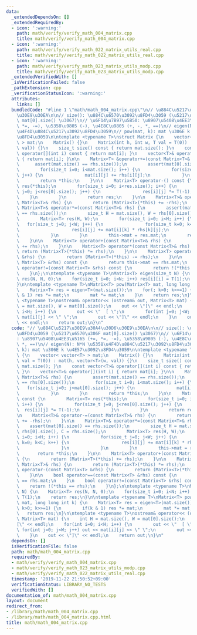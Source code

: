 ```yaml
---
data:
  _extendedDependsOn: []
  _extendedRequiredBy:
  - icon: ':warning:'
    path: math/verify/verify_math_004_matrix.cpp
    title: math/verify/verify_math_004_matrix.cpp
  - icon: ':warning:'
    path: math/verify/verify_math_022_matrix_utils_real.cpp
    title: math/verify/verify_math_022_matrix_utils_real.cpp
  - icon: ':warning:'
    path: math/verify/verify_math_023_matrix_utils_modp.cpp
    title: math/verify/verify_math_023_matrix_utils_modp.cpp
  _extendedVerifiedWith: []
  _isVerificationFailed: false
  _pathExtension: cpp
  _verificationStatusIcon: ':warning:'
  attributes:
    links: []
  bundledCode: "#line 1 \"math/math_004_matrix.cpp\"\n// \u884C\u5217\u30E9\u30A4\u30D6\
    \u30E9\u30EA\n\n// size(): \u884C\u6570\u3092\u8FD4\u3059 (\u5217\u6570\u306F\
    \ mat[0].size() \u3067)\n// \u6F14\u7B97\u5B50: \u8907\u5408\u4EE3\u5165 (+=,\
    \ *=, -=), \u5358\u9805 (-), \u4E8C\u9805 (+, -, *, ==)\n// eigen(N): N*N \u5358\
    \u4F4D\u884C\u5217\u3092\u8FD4\u3059\n// pow(mat, k): mat \u306E k \u4E57\u3092\
    \u8FD4\u3059\n\ntemplate <typename T>\nstruct Matrix {\n    vector< vector<T>\
    \ > mat;\n    Matrix() {}\n    Matrix(int h, int w, T val = T(0)) : mat(h, vector<T>(w,\
    \ val)) {}\n    size_t size() const { return mat.size(); }\n    const vector<T>&\
    \ operator[](int i) const { return mat[i]; }\n    vector<T>& operator[](int i)\
    \ { return mat[i]; }\n\n    Matrix<T> &operator+=(const Matrix<T>& rhs) {\n  \
    \      assert(mat.size() == rhs.size());\n        assert(mat[0].size() == rhs[0].size());\n\
    \        for(size_t i=0; i<mat.size(); i++) {\n            for(size_t j=0; j<mat[0].size();\
    \ j++) {\n                mat[i][j] += rhs[i][j];\n            }\n        }\n\
    \        return *this;\n    }\n\n    Matrix<T> operator-() const {\n        Matrix<T>\
    \ res(*this);\n        for(size_t i=0; i<res.size(); i++) {\n            for(size_t\
    \ j=0; j<res[0].size(); j++) {\n                res[i][j] *= T(-1);\n        \
    \    }\n        }\n        return res;\n    }\n\n    Matrix<T>& operator-=(const\
    \ Matrix<T>& rhs) {\n        return (Matrix<T>(*this) += -rhs);\n    }\n\n   \
    \ Matrix<T>& operator*=(const Matrix<T>& rhs) {\n        assert(mat[0].size()\
    \ == rhs.size());\n        size_t H = mat.size(), W = rhs[0].size(), C = rhs.size();\n\
    \        Matrix<T> res(H, W);\n        for(size_t i=0; i<H; i++) {\n         \
    \   for(size_t j=0; j<W; j++) {\n                for(size_t k=0; k<C; k++) {\n\
    \                    res[i][j] += mat[i][k] * rhs[k][j];\n                }\n\
    \            }\n        }\n        this->mat = res.mat;\n        return *this;\n\
    \    }\n\n    Matrix<T> operator+(const Matrix<T>& rhs) {\n        return (Matrix<T>(*this)\
    \ += rhs);\n    }\n\n    Matrix<T> operator*(const Matrix<T>& rhs) {\n       \
    \ return (Matrix<T>(*this) *= rhs);\n    }\n\n    Matrix<T> operator-(const Matrix<T>\
    \ &rhs) {\n        return (Matrix<T>(*this) -= rhs);\n    }\n\n    bool operator==(const\
    \ Matrix<T> &rhs) const {\n        return this->mat == rhs.mat;\n    }\n    bool\
    \ operator!=(const Matrix<T> &rhs) const {\n        return !(*this == rhs);\n\
    \    }\n};\n\ntemplate <typename T>\nMatrix<T> eigen(size_t N) {\n    Matrix<T>\
    \ res(N, N, 0);\n    for(size_t i=0; i<N; i++) res[i][i] = T(1);\n    return res;\n\
    }\n\ntemplate <typename T>\nMatrix<T> pow(Matrix<T> mat, long long int k) {\n\
    \    Matrix<T> res = eigen<T>(mat.size());\n    for(; k>0; k>>=1) {\n        if(k\
    \ & 1) res *= mat;\n        mat *= mat;\n    }\n    return res;\n}\n\ntemplate\
    \ <typename T>\nostream& operator<< (ostream& out, Matrix<T> mat) {\n    int H\
    \ = mat.size(), W = mat[0].size();\n    out << \"[\" << endl;\n    for(int i=0;\
    \ i<H; i++) {\n        out << \"  [ \";\n        for(int j=0; j<W; j++) out <<\
    \ mat[i][j] << \" \";\n        out << \"]\" << endl;\n    }\n    out << \"]\"\
    \ << endl;\n    return out;\n}\n"
  code: "// \u884C\u5217\u30E9\u30A4\u30D6\u30E9\u30EA\n\n// size(): \u884C\u6570\u3092\
    \u8FD4\u3059 (\u5217\u6570\u306F mat[0].size() \u3067)\n// \u6F14\u7B97\u5B50\
    : \u8907\u5408\u4EE3\u5165 (+=, *=, -=), \u5358\u9805 (-), \u4E8C\u9805 (+, -,\
    \ *, ==)\n// eigen(N): N*N \u5358\u4F4D\u884C\u5217\u3092\u8FD4\u3059\n// pow(mat,\
    \ k): mat \u306E k \u4E57\u3092\u8FD4\u3059\n\ntemplate <typename T>\nstruct Matrix\
    \ {\n    vector< vector<T> > mat;\n    Matrix() {}\n    Matrix(int h, int w, T\
    \ val = T(0)) : mat(h, vector<T>(w, val)) {}\n    size_t size() const { return\
    \ mat.size(); }\n    const vector<T>& operator[](int i) const { return mat[i];\
    \ }\n    vector<T>& operator[](int i) { return mat[i]; }\n\n    Matrix<T> &operator+=(const\
    \ Matrix<T>& rhs) {\n        assert(mat.size() == rhs.size());\n        assert(mat[0].size()\
    \ == rhs[0].size());\n        for(size_t i=0; i<mat.size(); i++) {\n         \
    \   for(size_t j=0; j<mat[0].size(); j++) {\n                mat[i][j] += rhs[i][j];\n\
    \            }\n        }\n        return *this;\n    }\n\n    Matrix<T> operator-()\
    \ const {\n        Matrix<T> res(*this);\n        for(size_t i=0; i<res.size();\
    \ i++) {\n            for(size_t j=0; j<res[0].size(); j++) {\n              \
    \  res[i][j] *= T(-1);\n            }\n        }\n        return res;\n    }\n\
    \n    Matrix<T>& operator-=(const Matrix<T>& rhs) {\n        return (Matrix<T>(*this)\
    \ += -rhs);\n    }\n\n    Matrix<T>& operator*=(const Matrix<T>& rhs) {\n    \
    \    assert(mat[0].size() == rhs.size());\n        size_t H = mat.size(), W =\
    \ rhs[0].size(), C = rhs.size();\n        Matrix<T> res(H, W);\n        for(size_t\
    \ i=0; i<H; i++) {\n            for(size_t j=0; j<W; j++) {\n                for(size_t\
    \ k=0; k<C; k++) {\n                    res[i][j] += mat[i][k] * rhs[k][j];\n\
    \                }\n            }\n        }\n        this->mat = res.mat;\n \
    \       return *this;\n    }\n\n    Matrix<T> operator+(const Matrix<T>& rhs)\
    \ {\n        return (Matrix<T>(*this) += rhs);\n    }\n\n    Matrix<T> operator*(const\
    \ Matrix<T>& rhs) {\n        return (Matrix<T>(*this) *= rhs);\n    }\n\n    Matrix<T>\
    \ operator-(const Matrix<T> &rhs) {\n        return (Matrix<T>(*this) -= rhs);\n\
    \    }\n\n    bool operator==(const Matrix<T> &rhs) const {\n        return this->mat\
    \ == rhs.mat;\n    }\n    bool operator!=(const Matrix<T> &rhs) const {\n    \
    \    return !(*this == rhs);\n    }\n};\n\ntemplate <typename T>\nMatrix<T> eigen(size_t\
    \ N) {\n    Matrix<T> res(N, N, 0);\n    for(size_t i=0; i<N; i++) res[i][i] =\
    \ T(1);\n    return res;\n}\n\ntemplate <typename T>\nMatrix<T> pow(Matrix<T>\
    \ mat, long long int k) {\n    Matrix<T> res = eigen<T>(mat.size());\n    for(;\
    \ k>0; k>>=1) {\n        if(k & 1) res *= mat;\n        mat *= mat;\n    }\n \
    \   return res;\n}\n\ntemplate <typename T>\nostream& operator<< (ostream& out,\
    \ Matrix<T> mat) {\n    int H = mat.size(), W = mat[0].size();\n    out << \"\
    [\" << endl;\n    for(int i=0; i<H; i++) {\n        out << \"  [ \";\n       \
    \ for(int j=0; j<W; j++) out << mat[i][j] << \" \";\n        out << \"]\" << endl;\n\
    \    }\n    out << \"]\" << endl;\n    return out;\n}\n"
  dependsOn: []
  isVerificationFile: false
  path: math/math_004_matrix.cpp
  requiredBy:
  - math/verify/verify_math_004_matrix.cpp
  - math/verify/verify_math_023_matrix_utils_modp.cpp
  - math/verify/verify_math_022_matrix_utils_real.cpp
  timestamp: '2019-11-22 21:50:52+09:00'
  verificationStatus: LIBRARY_NO_TESTS
  verifiedWith: []
documentation_of: math/math_004_matrix.cpp
layout: document
redirect_from:
- /library/math/math_004_matrix.cpp
- /library/math/math_004_matrix.cpp.html
title: math/math_004_matrix.cpp
---
```

